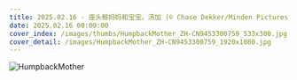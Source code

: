 ```yaml
---
title: 2025.02.16 - 座头鲸妈妈和宝宝，汤加 (© Chase Dekker/Minden Pictures)
date: 2025.02.16 00:00:00
cover_index: /images/thumbs/HumpbackMother_ZH-CN9453300759_533x300.jpg
cover_detail: /images/HumpbackMother_ZH-CN9453300759_1920x1080.jpg
---
```


![HumpbackMother](/images/HumpbackMother_ZH-CN9453300759_1920x1080.jpg)
